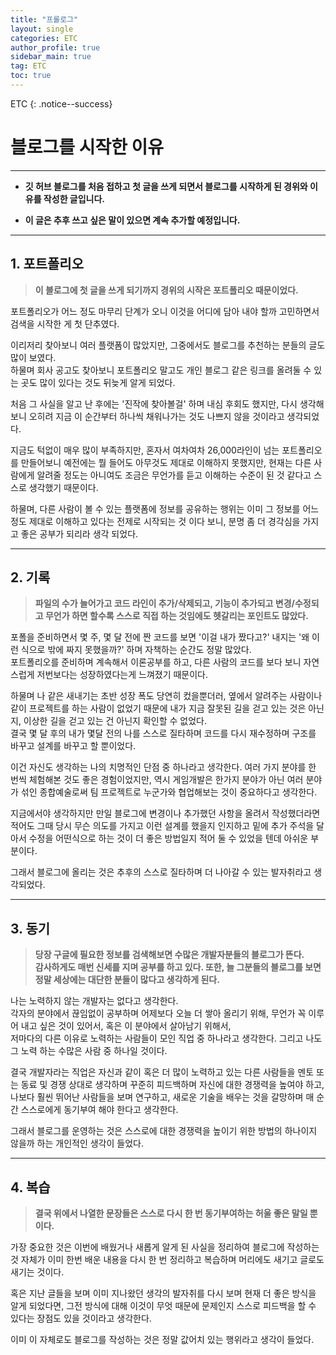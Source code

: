 ```yaml
---
title: "프롤로그"
layout: single
categories: ETC
author_profile: true
sidebar_main: true
tag: ETC
toc: true
---
```



ETC
{: .notice--success}

블로그를 시작한 이유
==

***
* **깃 허브 블로그를 처음 접하고 첫 글을 쓰게 되면서 블로그를 시작하게 된 경위와 이유를 작성한 글입니다.**

* **이 글은 추후 쓰고 싶은 말이 있으면 계속 추가할 예정입니다.**

***


## 1. 포트폴리오
> **이 블로그에 첫 글을 쓰게 되기까지 경위의 시작은 포트폴리오 때문이었다.**

포트폴리오가 어느 정도 마무리 단계가 오니 이것을 어디에 담아 내야 할까 고민하면서 검색을 시작한 게 첫 단추였다.  

이리저리 찾아보니 여러 플랫폼이 많았지만, 그중에서도 블로그를 추천하는 분들의 글도 많이 보였다.  
하물며 회사 공고도 찾아보니 포트폴리오 말고도 개인 블로그 같은 링크를 올려둘 수 있는 곳도 많이 있다는 것도 뒤늦게 알게 되었다.  

처음 그 사실을 알고 난 후에는 '진작에 찾아볼걸' 하며 내심 후회도 했지만, 다시 생각해보니 오히려 지금 이 순간부터 하나씩 채워나가는 것도 나쁘지 않을 것이라고 생각되었다.  

지금도 턱없이 매우 많이 부족하지만, 혼자서 여차여차 26,000라인이 넘는 포트폴리오를 만들어보니 예전에는 뭘 들어도 아무것도 제대로 이해하지 못했지만, 현재는 다른 사람에게 알려줄 정도는 아니여도 조금은 무언가를 듣고 이해하는 수준이 된 것 같다고 스스로 생각했기 때문이다.  

하물며, 다른 사람이 볼 수 있는 플랫폼에 정보를 공유하는 행위는 이미 그 정보를 어느 정도 제대로 이해하고 있다는 전제로 시작되는 것 이다 보니, 분명 좀 더 경각심을 가지고 좋은 공부가 되리라 생각 되었다. 


***
## 2. 기록
> **파일의 수가 늘어가고 코드 라인이 추가/삭제되고, 기능이 추가되고 변경/수정되고 무언가 하면 할수록 스스로 직접 하는 것임에도 헷갈리는 포인트도 많았다.**

포폴을 준비하면서 몇 주, 몇 달 전에 짠 코드를 보면 '이걸 내가 짰다고?' 내지는 '왜 이런 식으로 밖에 짜지 못했을까?' 하며 자책하는 순간도 정말 많았다.  
포트폴리오를 준비하며 계속해서 이론공부를 하고, 다른 사람의 코드를 보다 보니 자연스럽게 저번보다는 성장하였다는게 느껴졌기 때문이다.   

하물며 나 같은 새내기는 초반 성장 폭도 당연히 컸을뿐더러, 옆에서 알려주는 사람이나 같이 프로젝트를 하는 사람이 없었기 때문에 내가 지금 잘못된 길을 걷고 있는 것은 아닌지, 이상한 길을 걷고 있는 건 아닌지 확인할 수 없었다.  
결국 몇 달 후의 내가 몇달 전의 나를 스스로 질타하며 코드를 다시 재수정하며 구조를 바꾸고 설계를 바꾸고 할 뿐이었다.  

이건 자신도 생각하는 나의 치명적인 단점 중 하나라고 생각한다. 여러 가지 분야를 한 번씩 체험해본 것도 좋은 경험이었지만, 역시 게임개발은 한가지 분야가 아닌 여러 분야가 섞인 종합예술로써 팀 프로젝트로 누군가와 협업해보는 것이 중요하다고 생각한다.  

지금에서야 생각하지만 만일 블로그에 변경이나 추가했던 사항을 올려서 작성했더라면 적어도 그때 당시 무슨 의도를 가지고 이런 설계를 했을지 인지하고 밑에 추가 주석을 달아서 수정을 어떤식으로 하는 것이 더 좋은 방법일지 적어 둘 수 있었을 텐데 아쉬운 부분이다.  

그래서 블로그에 올리는 것은 추후의 스스로 질타하며 더 나아갈 수 있는 발자취라고 생각되었다.  


***
## 3. 동기
> **당장 구글에 필요한 정보를 검색해보면 수많은 개발자분들의 블로그가 뜬다.**  
> **감사하게도 매번 신세를 지며 공부를 하고 있다. 또한, 늘 그분들의 블로그를 보면 정말 세상에는 대단한 분들이 많다고 생각하게 된다.**   

나는 노력하지 않는 개발자는 없다고 생각한다.  
각자의 분야에서 끊임없이 공부하며 어제보다 오늘 더 쌓아 올리기 위해, 무언가 꼭 이루어 내고 싶은 것이 있어서, 혹은 이 분야에서 살아남기 위해서,  
저마다의 다른 이유로 노력하는 사람들이 모인 직업 중 하나라고 생각한다.
그리고 나도 그 노력 하는 수많은 사람 중 하나일 것이다.  

결국 개발자라는 직업은 자신과 같이 혹은 더 많이 노력하고 있는 다른 사람들을 멘토 또는 동료 및 경쟁 상대로 생각하며 꾸준히 피드백하며 자신에 대한 경쟁력을 높여야 하고,   
나보다 훨씬 뛰어난 사람들을 보며 연구하고, 새로운 기술을 배우는 것을 갈망하며 매 순간 스스로에게 동기부여 해야 한다고 생각한다.  

그래서 블로그를 운영하는 것은 스스로에 대한 경쟁력을 높이기 위한 방법의 하나이지 않을까 하는 개인적인 생각이 들었다.


***
## 4. 복습
> **결국 위에서 나열한 문장들은 스스로 다시 한 번 동기부여하는 허울 좋은 말일 뿐이다.**

가장 중요한 것은 이번에 배웠거나 새롭게 알게 된 사실을 정리하여 블로그에 작성하는 것 자체가 이미 한번 배운 내용을 다시 한 번 정리하고 복습하며 머리에도 새기고 글로도 새기는 것이다.  

혹은 지난 글들을 보며 이미 지나왔던 생각의 발자취를 다시 보며 현재 더 좋은 방식을 알게 되었다면, 그전 방식에 대해 이것이 무엇 때문에 문제인지 스스로 피드백을 할 수 있다는 장점도 있을 것이라고 생각한다.  

이미 이 자체로도 블로그를 작성하는 것은 정말 값어치 있는 행위라고 생각이 들었다.